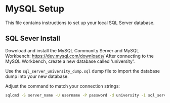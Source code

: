 # MySQL Setup 

This file contains instructions to set up your local SQL Server database. 

## SQL Sever Install

Download and install the MySQL Community Server and MySQL Workbench: https://dev.mysql.com/downloads/ After connecting to the MySQL Workbench, create a new database called 'university'.

Use the `sql_server_university_dump.sql` dump file to import the database dump into your new database.

Adjust the command to match your connection strings:
```bash
sqlcmd -S server_name -U username -P password -d university -i sql_server_university_dump.sql
```

